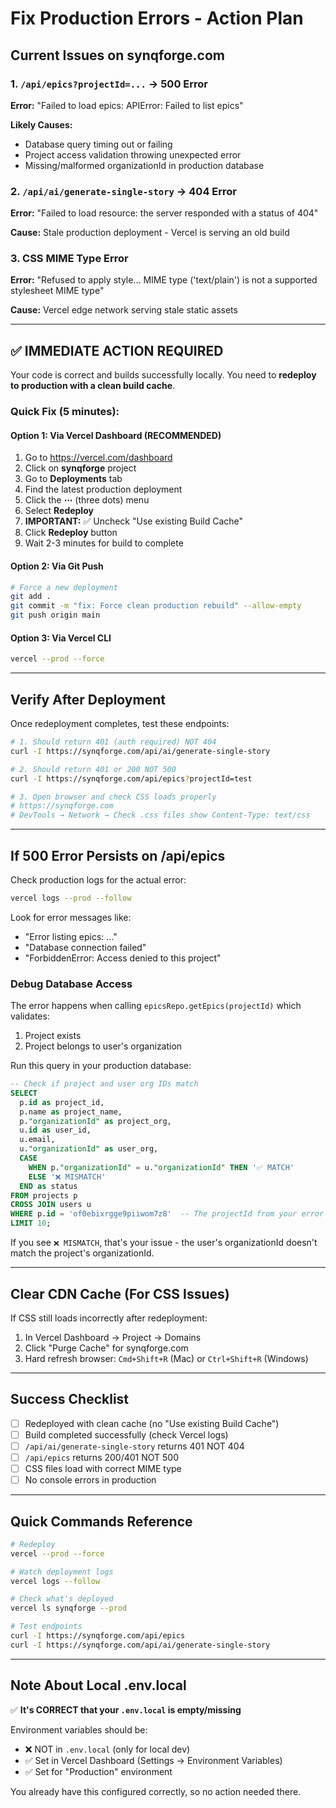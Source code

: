 # Fix Production Errors - Action Plan

## Current Issues on synqforge.com

### 1. `/api/epics?projectId=...` → 500 Error
**Error:** "Failed to load epics: APIError: Failed to list epics"

**Likely Causes:**
- Database query timing out or failing
- Project access validation throwing unexpected error
- Missing/malformed organizationId in production database

### 2. `/api/ai/generate-single-story` → 404 Error
**Error:** "Failed to load resource: the server responded with a status of 404"

**Cause:** Stale production deployment - Vercel is serving an old build

### 3. CSS MIME Type Error
**Error:** "Refused to apply style... MIME type ('text/plain') is not a supported stylesheet MIME type"

**Cause:** Vercel edge network serving stale static assets

---

## ✅ IMMEDIATE ACTION REQUIRED

Your code is correct and builds successfully locally. You need to **redeploy to production with a clean build cache**.

### Quick Fix (5 minutes):

#### Option 1: Via Vercel Dashboard (RECOMMENDED)

1. Go to https://vercel.com/dashboard
2. Click on **synqforge** project
3. Go to **Deployments** tab
4. Find the latest production deployment
5. Click the **⋯** (three dots) menu
6. Select **Redeploy**
7. **IMPORTANT:** ✅ Uncheck "Use existing Build Cache"
8. Click **Redeploy** button
9. Wait 2-3 minutes for build to complete

#### Option 2: Via Git Push

```bash
# Force a new deployment
git add .
git commit -m "fix: Force clean production rebuild" --allow-empty
git push origin main
```

#### Option 3: Via Vercel CLI

```bash
vercel --prod --force
```

---

## Verify After Deployment

Once redeployment completes, test these endpoints:

```bash
# 1. Should return 401 (auth required) NOT 404
curl -I https://synqforge.com/api/ai/generate-single-story

# 2. Should return 401 or 200 NOT 500
curl -I https://synqforge.com/api/epics?projectId=test

# 3. Open browser and check CSS loads properly
# https://synqforge.com
# DevTools → Network → Check .css files show Content-Type: text/css
```

---

## If 500 Error Persists on /api/epics

Check production logs for the actual error:

```bash
vercel logs --prod --follow
```

Look for error messages like:
- "Error listing epics: ..."
- "Database connection failed"
- "ForbiddenError: Access denied to this project"

### Debug Database Access

The error happens when calling `epicsRepo.getEpics(projectId)` which validates:
1. Project exists
2. Project belongs to user's organization

Run this query in your production database:

```sql
-- Check if project and user org IDs match
SELECT 
  p.id as project_id,
  p.name as project_name,
  p."organizationId" as project_org,
  u.id as user_id,
  u.email,
  u."organizationId" as user_org,
  CASE 
    WHEN p."organizationId" = u."organizationId" THEN '✅ MATCH'
    ELSE '❌ MISMATCH'
  END as status
FROM projects p
CROSS JOIN users u
WHERE p.id = 'of0ebixrgge9piiwom7z8'  -- The projectId from your error
LIMIT 10;
```

If you see `❌ MISMATCH`, that's your issue - the user's organizationId doesn't match the project's organizationId.

---

## Clear CDN Cache (For CSS Issues)

If CSS still loads incorrectly after redeployment:

1. In Vercel Dashboard → Project → Domains
2. Click "Purge Cache" for synqforge.com
3. Hard refresh browser: `Cmd+Shift+R` (Mac) or `Ctrl+Shift+R` (Windows)

---

## Success Checklist

- [ ] Redeployed with clean cache (no "Use existing Build Cache")
- [ ] Build completed successfully (check Vercel logs)
- [ ] `/api/ai/generate-single-story` returns 401 NOT 404
- [ ] `/api/epics` returns 200/401 NOT 500
- [ ] CSS files load with correct MIME type
- [ ] No console errors in production

---

## Quick Commands Reference

```bash
# Redeploy
vercel --prod --force

# Watch deployment logs
vercel logs --follow

# Check what's deployed
vercel ls synqforge --prod

# Test endpoints
curl -I https://synqforge.com/api/epics
curl -I https://synqforge.com/api/ai/generate-single-story
```

---

## Note About Local .env.local

✅ **It's CORRECT that your `.env.local` is empty/missing**

Environment variables should be:
- ❌ NOT in `.env.local` (only for local dev)
- ✅ Set in Vercel Dashboard (Settings → Environment Variables)
- ✅ Set for "Production" environment

You already have this configured correctly, so no action needed there.
